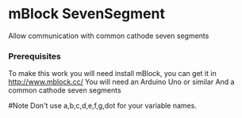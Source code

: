# mBlock SevenSegment
Allow communication with common cathode seven segments 

### Prerequisites

To make this work you will need install mBlock, you can get it in http://www.mblock.cc/
You will need an Arduino Uno or similar And a common cathode seven segments

#Note
Don't use a,b,c,d,e,f,g,dot for your variable names.

